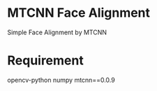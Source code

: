 # MTCNN Face Alignment
Simple Face Alignment by MTCNN

# Requirement
opencv-python
numpy
mtcnn==0.0.9
